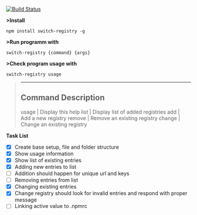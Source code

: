 [![Build Status](https://travis-ci.org/GeekAb/switch-registry.svg?branch=master)](https://travis-ci.org/GeekAb/switch-registry)

**>Install**

```
npm install switch-registry -g
```

**>Run programm with**
```
switch-registry {command} {args}
```

**>Check program usage with**
```
switch-registry usage
```

>----------------------------------------------
>Command       Description                     
>----------------------------------------------
>usage       | Display this help
>list        | Display list of added registries
>add         | Add a new registry
>remove      | Remove an existing registry
>change      | Change an existing registry


**Task List**

- [x] Create base setup, file and folder structure
- [x] Show usage information
- [x] Show list of existing entries
- [x] Adding new entries to list
- [ ] Addition should happen for unique url and keys
- [ ] Removing entries from list
- [x] Changing existing entries
- [x] Change registry should look for invalid entries and respond with proper message
- [ ] Linking active value to .npmrc